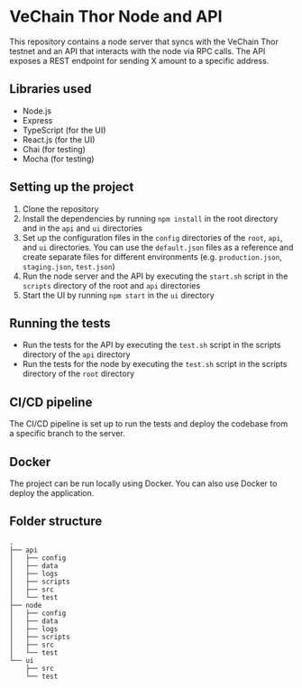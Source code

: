 # VeChain Thor Node and API

This repository contains a node server that syncs with the VeChain Thor testnet and an API that interacts with the node via RPC calls. The API exposes a REST endpoint for sending X amount to a specific address.

## Libraries used

* Node.js
* Express
* TypeScript (for the UI)
* React.js (for the UI)
* Chai (for testing)
* Mocha (for testing)

## Setting up the project

1. Clone the repository
2. Install the dependencies by running `npm install` in the root directory and in the `api` and `ui` directories
3. Set up the configuration files in the `config` directories of the `root`, `api`, and `ui` directories. You can use the `default.json` files as a reference and create separate files for different environments (e.g. `production.json`, `staging.json`, `test.json`)
4. Run the node server and the API by executing the `start.sh` script in the `scripts` directory of the root and `api` directories
5. Start the UI by running `npm start` in the `ui` directory

## Running the tests

* Run the tests for the API by executing the `test.sh` script in the scripts directory of the `api` directory
* Run the tests for the node by executing the `test.sh` script in the scripts directory of the `root` directory

## CI/CD pipeline

The CI/CD pipeline is set up to run the tests and deploy the codebase from a specific branch to the server.

## Docker

The project can be run locally using Docker. You can also use Docker to deploy the application.

## Folder structure

```
.
├── api
│   ├── config
│   ├── data
│   ├── logs
│   ├── scripts
│   ├── src
│   └── test
├── node
│   ├── config
│   ├── data
│   ├── logs
│   ├── scripts
│   ├── src
│   └── test
└── ui
    ├── src
    └── test
```